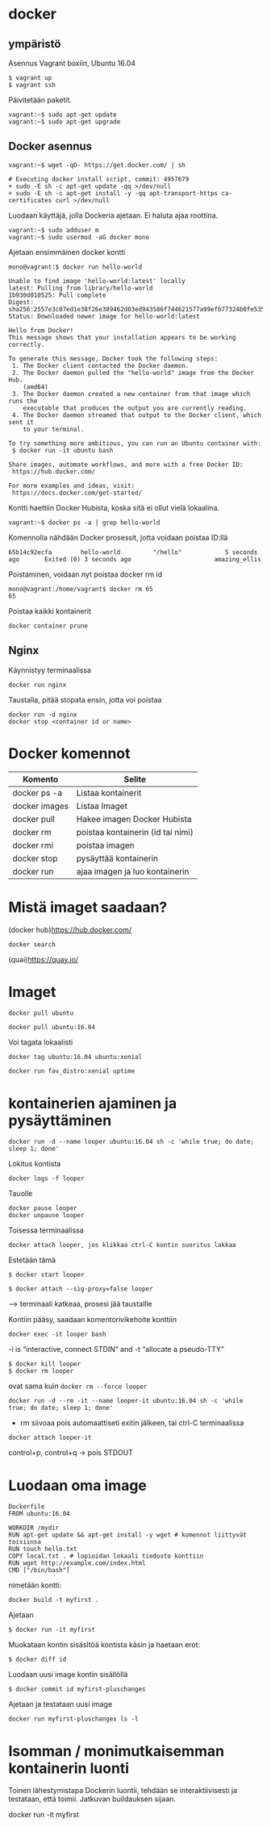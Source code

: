 # docker

## ympäristö

Asennus Vagrant boxiin, Ubuntu 16.04
```
$ vagrant up
$ vagrant ssh
```

Päivitetään paketit.

```
vagrant:~$ sudo apt-get update
vagrant:~$ sudo apt-get upgrade
```

## Docker asennus

```
vagrant:~$ wget -qO- https://get.docker.com/ | sh

# Executing docker install script, commit: 4957679
+ sudo -E sh -c apt-get update -qq >/dev/null
+ sudo -E sh -c apt-get install -y -qq apt-transport-https ca-certificates curl >/dev/null
```

Luodaan käyttäjä, jolla Dockeria ajetaan. Ei haluta ajaa roottina.

```
vagrant:~$ sudo adduser m
vagrant:~$ sudo usermod -aG docker mono
```

Ajetaan ensimmäinen docker kontti

```
mono@vagrant:$ docker run hello-world

Unable to find image 'hello-world:latest' locally
latest: Pulling from library/hello-world
1b930d010525: Pull complete 
Digest: sha256:2557e3c07ed1e38f26e389462d03ed943586f744621577a99efb77324b0fe535
Status: Downloaded newer image for hello-world:latest

Hello from Docker!
This message shows that your installation appears to be working correctly.

To generate this message, Docker took the following steps:
 1. The Docker client contacted the Docker daemon.
 2. The Docker daemon pulled the "hello-world" image from the Docker Hub.
    (amd64)
 3. The Docker daemon created a new container from that image which runs the
    executable that produces the output you are currently reading.
 4. The Docker daemon streamed that output to the Docker client, which sent it
    to your terminal.

To try something more ambitious, you can run an Ubuntu container with:
 $ docker run -it ubuntu bash

Share images, automate workflows, and more with a free Docker ID:
 https://hub.docker.com/

For more examples and ideas, visit:
 https://docs.docker.com/get-started/
```

Kontti haettiin Docker Hubista, koska sitä ei ollut vielä lokaalina.

```
vagrant:~$ docker ps -a | grep hello-world
```

Komennolla nähdään Docker prosessit, jotta voidaan poistaa ID:llä

```
65b14c92ecfa        hello-world         "/hello"            5 seconds ago       Exited (0) 3 seconds ago                       amazing_ellis
```

Poistaminen, voidaan nyt poistaa docker rm id

```
mono@vagrant:/home/vagrant$ docker rm 65
65
```
Poistaa kaikki kontainerit
```
docker container prune
```

## Nginx

Käynnistyy terminaalissa
```
docker run nginx
```
Taustalla, pitää stopata ensin, jotta voi poistaa

```
docker run -d nginx
docker stop <container id or name>
```



# Docker komennot

Komento|Selite
--------|-------------
docker ps -a|Listaa kontainerit
docker images|Listaa Imaget
docker pull <image>|Hakee imagen Docker Hubista
docker rm <container-id>|poistaa kontainerin (id tai nimi)
docker rmi <image-id>|poistaa imagen
docker stop <container-id>|pysäyttää kontainerin
docker run <image>|ajaa imagen ja luo kontainerin
 
# Mistä imaget saadaan?
(docker hub)https://hub.docker.com/
```
docker search
```
(quai)https://quay.io/
 
# Imaget
```
docker pull ubuntu

docker pull ubuntu:16.04
```
Voi tagata lokaalisti
```
docker tag ubuntu:16.04 ubuntu:xenial

docker run fav_distro:xenial uptime
```
# kontainerien ajaminen ja pysäyttäminen
```
docker run -d --name looper ubuntu:16.04 sh -c 'while true; do date; sleep 1; done'
```
Lokitus kontista
```
docker logs -f looper
```
Tauolle
```
docker pause looper
docker unpause looper
```
Toisessa terminaalissa
```
docker attach looper, jos klikkaa ctrl-C kontin suoritus lakkaa
```
Estetään tämä
```
$ docker start looper 

$ docker attach --sig-proxy=false looper
```
--> terminaali katkeaa, prosesi jää taustallle

Kontiin pääsy, saadaan komentorivikehoite konttiin
```
docker exec -it looper bash
```
-i is “interactive, connect STDIN” and -t “allocate a pseudo-TTY”
```
$ docker kill looper 
$ docker rm looper 
```
ovat sama kuin ```docker rm --force looper```
```
docker run -d --rm -it --name looper-it ubuntu:16.04 sh -c 'while true; do date; sleep 1; done'
```
- rm siivoaa pois automaattiseti exitin jälkeen, tai ctrl-C terminaalissa
```
docker attach looper-it 
```
control+p, control+q -> pois STDOUT

# Luodaan oma image
```
Dockerfile
FROM ubuntu:16.04 

WORKDIR /mydir 
RUN apt-get update && apt-get install -y wget # komennot liittyvät toisiinsa
RUN touch hello.txt 
COPY local.txt . # lopioidan lokaali tiedosto konttiin
RUN wget http://example.com/index.html 
CMD ["/bin/bash"]
```
nimetään kontti:
```
docker build -t myfirst .
```
Ajetaan 
```
$ docker run -it myfirst 
```
Muokataan kontin sisäsltöä kontista käsin ja haetaan erot:
```
$ docker diff id
```
Luodaan uusi image kontin sisällöllä
```
$ docker commit id myfirst-pluschanges
```
Ajetaan ja testataan uusi image
```
docker run myfirst-pluschanges ls -l
```

# Isomman / monimutkaisemman kontainerin luonti

Toinen lähestymistapa Dockerin luontii, tehdään se interaktiivisesti ja testataan, että toimii. Jatkuvan buildauksen sijaan.

docker run -it myfirst




